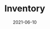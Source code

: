 ---
title: "Inventory"
linkTitle: "Inventory"
weight: 4
url_dash_board: "" 
date: 2021-06-10
description: >
    About Inventory
---